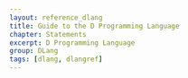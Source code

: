 ```yaml
---
layout: reference_dlang
title: Guide to the D Programming Language
chapter: Statements
excerpt: D Programming Language
group: DLang
tags: [dlang, dlangref]
---
```

